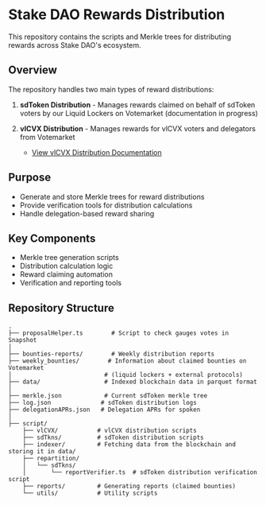 # Stake DAO Rewards Distribution

This repository contains the scripts and Merkle trees for distributing rewards across Stake DAO's ecosystem.

## Overview

The repository handles two main types of reward distributions:

1. **sdToken Distribution** - Manages rewards claimed on behalf of sdToken voters by our Liquid Lockers on Votemarket (documentation in progress)

2. **vlCVX Distribution** - Manages rewards for vlCVX voters and delegators from Votemarket
   - [View vlCVX Distribution Documentation](script/vlCVX/README.md)


## Purpose

- Generate and store Merkle trees for reward distributions
- Provide verification tools for distribution calculations
- Handle delegation-based reward sharing

## Key Components

- Merkle tree generation scripts
- Distribution calculation logic
- Reward claiming automation
- Verification and reporting tools

## Repository Structure

```
.
├── proposalHelper.ts        # Script to check gauges votes in Snapshot
│
├── bounties-reports/        # Weekly distribution reports
├── weekly_bounties/        # Information about claimed bounties on Votemarket
│                          # (liquid lockers + external protocols)
├── data/                  # Indexed blockchain data in parquet format
│
├── merkle.json            # Current sdToken merkle tree
├── log.json              # sdToken distribution logs
├── delegationAPRs.json   # Delegation APRs for spoken
│
├── script/
    ├── vlCVX/           # vlCVX distribution scripts
    ├── sdTkns/          # sdToken distribution scripts
    ├── indexer/         # Fetching data from the blockchain and storing it in data/
    ├── repartition/
    │   └── sdTkns/
    │       └── reportVerifier.ts  # sdToken distribution verification script
    ├── reports/         # Generating reports (claimed bounties)
    └── utils/           # Utility scripts
```
